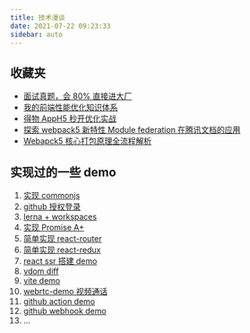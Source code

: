 ```yaml
---
title: 技术漫谈
date: 2021-07-22 09:23:33
sidebar: auto
---
```


## 收藏夹

- [面试真题，会 80% 直接进大厂](https://m26bxrpatp.feishu.cn/base/appcn5mUun8tTLsaFG0jrTeUnBg?table=tbllAUETZhGVTWMA&view=vewJHSwJVd)
- [我的前端性能优化知识体系](https://juejin.cn/post/7063754993072865287)
- [得物 AppH5 秒开优化实战](https://mp.weixin.qq.com/s/c66wNbyIJ1GXbLz4Te4qDg)
- [探索 webpack5 新特性 Module federation 在腾讯文档的应用](http://www.alloyteam.com/2020/04/14338/#prettyPhoto)
- [Webapck5 核心打包原理全流程解析](https://juejin.cn/post/7031546400034947108)

## 实现过的一些 demo

1. [实现 commonjs](https://github.com/alvin0216/note/tree/master/.demo/packages/commonJS)
2. [github 授权登录](https://github.com/alvin0216/note/tree/master/.demo/packages/github-oauth2)
3. [lerna + workspaces](https://github.com/alvin0216/note/tree/master/.demo/packages/lerna-demo)
4. [实现 Promise A+](https://github.com/alvin0216/note/tree/master/.demo/packages/my-promise)
5. [简单实现 react-router](https://github.com/alvin0216/note/tree/master/.demo/packages/my-react-router)
6. [简单实现 react-redux](https://github.com/alvin0216/note/tree/master/.demo/packages/my-redux)
7. [react ssr 搭建 demo](https://github.com/alvin0216/note/tree/master/.demo/packages/react-ssr-demo)
8. [vdom diff](https://github.com/alvin0216/note/tree/master/.demo/packages/vdom-diff)
9. [vite demo](https://github.com/alvin0216/note/tree/master/.demo/packages/vite-ts-demo)
10. [webrtc-demo 视频通话](https://github.com/alvin0216/note/tree/master/.demo/packages/webrtc-demo)
11. [github action demo](https://github.com/alvin0216/note/tree/master/.demo/packages/github-action-demo)
12. [github webhook demo](https://github.com/alvin0216/note/tree/master/.demo/packages/github-webhook-demo)
13. ...

<!-- ## 命令备忘录

```bash
# 批量删除本地包
git tag -l| awk '/@/ {print $1}' | xargs git tag -d

# 批量删除远程包
git show-ref --tag | awk '{print ":" $2}' | xargs git push origin

# shell 输出时间
time=$(date "+%Y-%m-%d %H:%M:%S")
echo "${time}"
```

## 一些好用的工具

- [幕布 思维导图](https://mubu.com/app)
- [bootcdn](https://www.bootcdn.cn/)

## 一些收藏

- [专有钉钉前端面试指南](https://juejin.cn/post/6986436944913924103)
- [在阿里我是如何当面试官的](https://juejin.cn/post/6844904093425598471)
- [写给中高级前端关于性能优化的 9 大策略和 6 大指标 | 网易四年实践](https://juejin.cn/post/6981673766178783262)
- [web 性能优化（Lighthouse 和 performance）：从实际项目入手，如何监测性能问题、如何解决。](https://juejin.cn/post/6965744691979485197)
- [性能优化到底应该怎么做](https://juejin.cn/post/6962039912392556575)
- [47 张图带你走进浏览器的前世今生！](https://mp.weixin.qq.com/s?__biz=Mzg5MTU5ODYxOA==&mid=2247488538&idx=1&sn=73c4a580de48319c9d23ca71d3e35155&chksm=cfcbb66ff8bc3f7963ca800dc9b7bf2bea12e2ae6240327b6c9da7e8e26428dcce280602a9bd&mpshare=1&scene=1&srcid=0721j3P1PPfGR6MFMF7NaJff&sharer_sharetime=1626832397265&sharer_shareid=6c571175851759869a1aa0675b3936f3#rd)
- [万字干货！详解 JavaScript 执行过程](https://mp.weixin.qq.com/s?__biz=MzkwODIwMDY2OQ==&mid=2247490736&idx=1&sn=b00645ef0303635695dc2e208f2767df&chksm=c0ccc302f7bb4a147d4e0133717c006d1fd160f7b7308f1b6838d1cb42a64b0b8a42d87e4e65&mpshare=1&scene=1&srcid=07224Yswf8I9huzzLqEwAeJA&sharer_sharetime=1626914349023&sharer_shareid=6c571175851759869a1aa0675b3936f3#rd)
- [那些高级/资深的前端是如何回答 JavaScript 面试题的 （一）](https://juejin.cn/post/6971727286856843295)
-

## 写过的 demo -->

